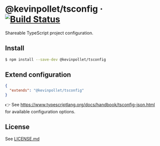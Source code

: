 # @kevinpollet/tsconfig &middot; [![Build Status](https://travis-ci.com/kevinpollet/tsconfig.svg?branch=master)](https://travis-ci.com/kevinpollet/tsconfig)

Shareable TypeScript project configuration.

## Install

```bash
$ npm install --save-dev @kevinpollet/tsconfig
```

## Extend configuration

```json
{
  "extends": "@kevinpollet/tsconfig"
}
```

👉 See https://www.typescriptlang.org/docs/handbook/tsconfig-json.html for available configuration options.

## License

See [LICENSE.md](./LICENSE.md)

